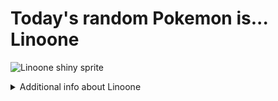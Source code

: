 # Today's random Pokemon is... Linoone

![Linoone shiny sprite](https://raw.githubusercontent.com/PokeAPI/sprites/master/sprites/pokemon/shiny/264.png)

<details>
<summary>Additional info about Linoone</summary>

| srpite type | image |
|------|------|
| back_default | ![Linoone back_default sprite](https://raw.githubusercontent.com/PokeAPI/sprites/master/sprites/pokemon/back/264.png) |
| back_shiny | ![Linoone back_shiny sprite](https://raw.githubusercontent.com/PokeAPI/sprites/master/sprites/pokemon/back/shiny/264.png) |
| front_default | ![Linoone front_default sprite](https://raw.githubusercontent.com/PokeAPI/sprites/master/sprites/pokemon/264.png) | </details>